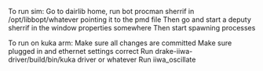 To run sim:
Go to dairlib home, run bot procman sherrif in /opt/libbopt/whatever pointing it to the pmd file
Then go and start a deputy sherrif in the window properties somewhere
Then start spawning processes

To run on kuka arm:
Make sure all changes are committed
Make sure plugged in and ethernet settings correct
Run drake-iiwa-driver/build/bin/kuka driver or whatever
Run iiwa_oscillate
